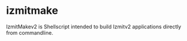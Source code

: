 # izmitmake
IzmitMakev2 is Shellscript intended to build Izmitv2 applications directly from commandline.
